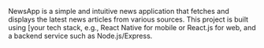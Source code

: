 NewsApp is a simple and intuitive news application that fetches and displays the latest news articles from various sources. This project is built using [your tech stack, e.g., React Native for mobile or React.js for web, and a backend service such as Node.js/Express.

